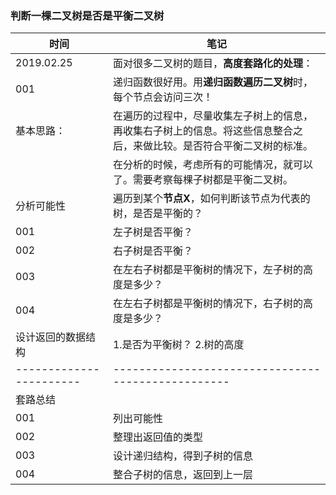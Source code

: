 ### 判断一棵二叉树是否是平衡二叉树

| 时间 | 笔记 |
|---|---|
|2019.02.25|面对很多二叉树的题目，**高度套路化的处理**：|
| 001 |递归函数很好用。用**递归函数遍历二叉树**时，每个节点会访问三次！|
|基本思路：|在遍历的过程中，尽量收集左子树上的信息，再收集右子树上的信息。将这些信息整合之后，来做比较。是否符合平衡二叉树的标准。|
|    |在分析的时候，考虑所有的可能情况，就可以了。需要考察每棵子树都是平衡二叉树。|
| 分析可能性| 遍历到某个**节点X**，如何判断该节点为代表的树，是否是平衡的？|
|001|左子树是否平衡？|
|002|右子树是否平衡？|
|003|在左右子树都是平衡树的情况下，左子树的高度是多少？|
|004|在左右子树都是平衡树的情况下，右子树的高度是多少？|
|设计返回的数据结构|1.是否为平衡树？ 2.树的高度|
|-----------------------|--------------------------------------------------|
|套路总结|          |
|001|列出可能性|
|002|整理出返回值的类型|
|003|设计递归结构，得到子树的信息|
|004|整合子树的信息，返回到上一层|

